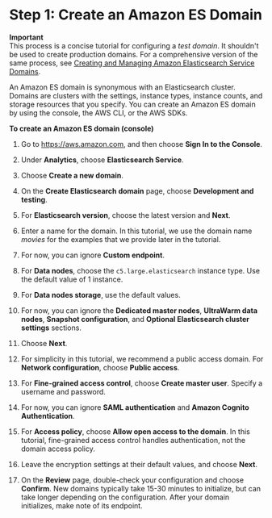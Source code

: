 # Step 1: Create an Amazon ES Domain<a name="es-gsg-create-domain"></a>

**Important**  
This process is a concise tutorial for configuring a *test domain*\. It shouldn't be used to create production domains\. For a comprehensive version of the same process, see [Creating and Managing Amazon Elasticsearch Service Domains](es-createupdatedomains.md)\.

An Amazon ES domain is synonymous with an Elasticsearch cluster\. Domains are clusters with the settings, instance types, instance counts, and storage resources that you specify\. You can create an Amazon ES domain by using the console, the AWS CLI, or the AWS SDKs\.

**To create an Amazon ES domain \(console\)**

1. Go to [https://aws\.amazon\.com](https://aws.amazon.com), and then choose **Sign In to the Console**\.

1. Under **Analytics**, choose **Elasticsearch Service**\.

1. Choose **Create a new domain**\.

1. On the **Create Elasticsearch domain** page, choose **Development and testing**\.

1. For **Elasticsearch version**, choose the latest version and **Next**\.

1. Enter a name for the domain\. In this tutorial, we use the domain name *movies* for the examples that we provide later in the tutorial\.

1. For now, you can ignore **Custom endpoint**\.

1. For **Data nodes**, choose the `c5.large.elasticsearch` instance type\. Use the default value of 1 instance\.

1. For **Data nodes storage**, use the default values\.

1. For now, you can ignore the **Dedicated master nodes**, **UltraWarm data nodes**, **Snapshot configuration**, and **Optional Elasticsearch cluster settings** sections\.

1. Choose **Next**\.

1. For simplicity in this tutorial, we recommend a public access domain\. For **Network configuration**, choose **Public access**\.

1. For **Fine\-grained access control**, choose **Create master user**\. Specify a username and password\.

1. For now, you can ignore **SAML authentication** and **Amazon Cognito Authentication**\.

1. For **Access policy**, choose **Allow open access to the domain**\. In this tutorial, fine\-grained access control handles authentication, not the domain access policy\.

1. Leave the encryption settings at their default values, and choose **Next**\.

1. On the **Review** page, double\-check your configuration and choose **Confirm**\. New domains typically take 15\-30 minutes to initialize, but can take longer depending on the configuration\. After your domain initializes, make note of its endpoint\.